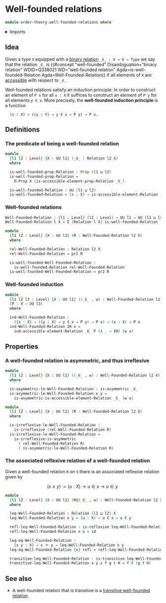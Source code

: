 # Well-founded relations

```agda
module order-theory.well-founded-relations where
```

<details><summary>Imports</summary>

```agda
open import foundation.binary-relations
open import foundation.dependent-pair-types
open import foundation.dependent-products-propositions
open import foundation.function-types
open import foundation.identity-types
open import foundation.propositions
open import foundation.universe-levels

open import order-theory.accessible-elements-relations
open import order-theory.preorders
```

</details>

## Idea

Given a type `X` equipped with a
[binary relation](foundation.binary-relations.md) `_∈_ : X → X → Type` we say
that the relation `_∈_` is
{{#concept "well-founded" Disambiguation="binary relation" WDID=Q338021 WD="well-founded relation" Agda=is-well-founded-Relation Agda=Well-Founded-Relation}}
if all elements of `X` are
[accessible](order-theory.accessible-elements-relations.md) with respect to
`_∈_`.

Well-founded relations satisfy an induction principle: In order to construct an
element of `P x` for all `x : X` it suffices to construct an element of `P y`
for all elements `y ∈ x`. More precisely, the **well-founded induction
principle** is a function

```text
  (x : X) → ((y : Y) → y ∈ x → P y) → P x.
```

## Definitions

### The predicate of being a well-founded relation

```agda
module _
  {l1 l2 : Level} {X : UU l1} (_∈_ : Relation l2 X)
  where

  is-well-founded-prop-Relation : Prop (l1 ⊔ l2)
  is-well-founded-prop-Relation =
    Π-Prop X (is-accessible-element-prop-Relation _∈_)

  is-well-founded-Relation : UU (l1 ⊔ l2)
  is-well-founded-Relation = (x : X) → is-accessible-element-Relation _∈_ x
```

### Well-founded relations

```agda
Well-Founded-Relation : {l1 : Level} (l2 : Level) → UU l1 → UU (l1 ⊔ lsuc l2)
Well-Founded-Relation l X = Σ (Relation l X) is-well-founded-Relation

module _
  {l1 l2 : Level} {X : UU l1} (R : Well-Founded-Relation l2 X)
  where

  rel-Well-Founded-Relation : Relation l2 X
  rel-Well-Founded-Relation = pr1 R

  is-well-founded-Well-Founded-Relation :
    is-well-founded-Relation rel-Well-Founded-Relation
  is-well-founded-Well-Founded-Relation = pr2 R
```

### Well-founded induction

```agda
module _
  {l1 l2 l3 : Level} {X : UU l1} ((_∈_ , w) : Well-Founded-Relation l2 X)
  (P : X → UU l3)
  where

  ind-Well-Founded-Relation :
    ({x : X} → ({y : X} → y ∈ x → P y) → P x) → (x : X) → P x
  ind-Well-Founded-Relation IH x =
    ind-accessible-element-Relation _∈_ P (λ _ → IH) (w x)
```

## Properties

### A well-founded relation is asymmetric, and thus irreflexive

```agda
module _
  {l1 l2 : Level} {X : UU l1} ((_∈_ , w) : Well-Founded-Relation l2 X)
  where

  is-asymmetric-le-Well-Founded-Relation : is-asymmetric _∈_
  is-asymmetric-le-Well-Founded-Relation x y =
    is-asymmetric-is-accessible-element-Relation _∈_ (w x)

module _
  {l1 l2 : Level} {X : UU l1} (R : Well-Founded-Relation l2 X)
  where

  is-irreflexive-le-Well-Founded-Relation :
    is-irreflexive (rel-Well-Founded-Relation R)
  is-irreflexive-le-Well-Founded-Relation =
    is-irreflexive-is-asymmetric
      ( rel-Well-Founded-Relation R)
      ( is-asymmetric-le-Well-Founded-Relation R)
```

### The associated reflexive relation of a well-founded relation

Given a well-founded relation `R` on `X` there is an associated reflexive
relation given by

$$
  (x ≤ y) := (u : X) → u ∈ x → u ∈ y.
$$

```agda
module _
  {l1 l2 : Level} {X : UU l1} (R@(_∈_ , w) : Well-Founded-Relation l2 X)
  where

  leq-Well-Founded-Relation : Relation (l1 ⊔ l2) X
  leq-Well-Founded-Relation x y = (u : X) → u ∈ x → u ∈ y

  refl-leq-Well-Founded-Relation : is-reflexive leq-Well-Founded-Relation
  refl-leq-Well-Founded-Relation x u = id

  leq-eq-Well-Founded-Relation :
    {x y : X} → x ＝ y → leq-Well-Founded-Relation x y
  leq-eq-Well-Founded-Relation {x} refl = refl-leq-Well-Founded-Relation x

  transitive-leq-Well-Founded-Relation : is-transitive leq-Well-Founded-Relation
  transitive-leq-Well-Founded-Relation x y z f g t H = f t (g t H)
```

## See also

- A well-founded relation that is transitive is a
  [transitive well-founded relation](order-theory.transitive-well-founded-relations.md).
